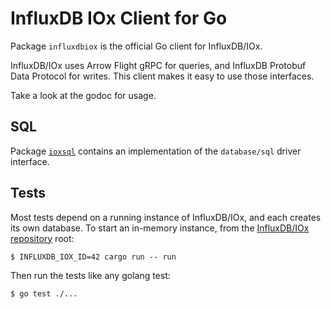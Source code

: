 # InfluxDB IOx Client for Go

Package `influxdbiox` is the official Go client for InfluxDB/IOx.

InfluxDB/IOx uses Arrow Flight gRPC for queries, and InfluxDB Protobuf Data Protocol for writes.
This client makes it easy to use those interfaces.

Take a look at the godoc for usage.

## SQL

Package [`ioxsql`](ioxsql) contains an implementation of the `database/sql` driver interface.

## Tests

Most tests depend on a running instance of InfluxDB/IOx, and each creates its own database.
To start an in-memory instance, from the [InfluxDB/IOx repository](https://github.com/influxdata/influxdb_iox/) root:
```console
$ INFLUXDB_IOX_ID=42 cargo run -- run
```

Then run the tests like any golang test:
```console
$ go test ./...
```
